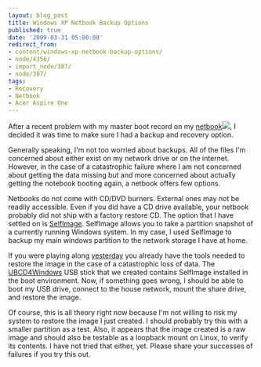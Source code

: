 ```yaml
---
layout: blog_post
title: Windows XP Netbook Backup Options
published: true
date: '2009-03-31 05:00:00'
redirect_from:
- content/windows-xp-netbook-backup-options/
- node/4356/
- import_node/387/
- node/387/
tags:
- Recovery
- Netbook
- Acer Aspire One
---
```


After a recent problem with my master boot record on my [netbook](http://www.amazon.com/gp/product/B001EYV9TM?ie=UTF8&tag=empcra-20&linkCode=as2&camp=1789&creative=390957&creativeASIN=B001EYV9TM)![](http://www.assoc-amazon.com/e/ir?t=empcra-20&l=as2&o=1&a=B001EYV9TM), I decided it was time to make sure I had a backup and recovery option. 

Generally speaking, I'm not too worried about backups. All of the files I'm concerned about either exist on my network drive or on the internet. However, in the case of a catastrophic failure where I am not concerned about getting the data missing but and more concerned about actually getting the notebook booting again, a netbook offers few options. 

Netbooks do not come with CD/DVD burners. External ones may not be readily accessible. Even if you did have a CD drive available, your netbook probably did not ship with a factory restore CD. The option that I have settled on is [SelfImage](http://selfimage.excelcia.org/). SelfImage allows you to take a partition snapshot of a currently running Windows system. In my case, I used SelfImage to backup my main windows partition to the network storage I have at home. 

If you were playing along [yesterday](/import_node/386) you already have the tools needed to restore the image in the case of a catastrophic loss of data. The [UBCD4Windows](http://www.ubcd4win.com/) USB stick that we created contains SelfImage installed in the boot environment. Now, if something goes wrong, I should be able to boot my USB drive, connect to the house network, mount the share drive, and restore the image. 

Of course, this is all theory right now because I'm not willing to risk my system to restore the image I just created. I should probably try this with a smaller partition as a test. Also, it appears that the image created is a raw image and should also be testable as a loopback mount on Linux, to verify its contents. I have not tried that either, yet. Please share your successes of failures if you try this out.
